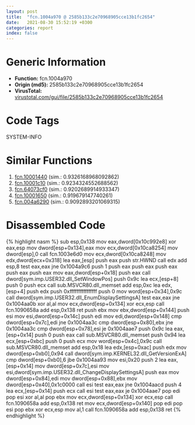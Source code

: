 ```yaml
---
layout: post
title:  "fcn.1004a970 @ 2585b133c2e70968905cce13b1fc2654"
date:   2021-08-30 15:52:19 +0300
categories: report
index: false
---
```


# Generic Information
- **Function:** fcn.1004a970
- **Origin (md5):** 2585b133c2e70968905cce13b1fc2654
- **VirusTotal:** [virustotal.com/gui/file/2585b133c2e70968905cce13b1fc2654][virustotal_ref]

# Code Tags
<span class="tag" id="SYSTEM-INFO">SYSTEM-INFO</span>


# Similar Functions

1. [fcn.10001440][similar_1_ref] (sim.: 0.9326168968092862)
2. [fcn.10001c10][similar_2_ref] (sim.: 0.9234324552688562)
3. [fcn.64073cf0][similar_3_ref] (sim.: 0.9202689914933347)
4. [fcn.10001650][similar_4_ref] (sim.: 0.919679147740261)
5. [fcn.004a6290][similar_5_ref] (sim.: 0.9092893201069315)


# Disassembled Code

{% highlight nasm %}
sub esp,0x138
mov eax,dword[0x10c992e8]
xor eax,esp
mov dword[esp+0x134],eax
mov ecx,dword[0x10ca8254]
mov dword[esp],0
call fcn.1003e6d0
mov ecx,dword[0x10ca8248]
mov edx,dword[ecx+0x318]
lea eax,[esp]
push eax
push str.HWND
call edx
add esp,8
test eax,eax
jne 0x1004a9c6
push 1
push eax
push eax
push eax
push eax
push eax
mov eax,dword[esp+0x18]
push eax
call dword[sym.imp.USER32.dll_SetWindowPos]
push 0x9c
lea ecx,[esp+8]
push 0
push ecx
call sub.MSVCR80.dll_memset
add esp,0xc
lea edx,[esp+4]
push edx
push 0xffffffffffffffff
push 0
mov word[esp+0x34],0x9c
call dword[sym.imp.USER32.dll_EnumDisplaySettingsA]
test eax,eax
jne 0x1004aa0b
xor al,al
mov ecx,dword[esp+0x134]
xor ecx,esp
call fcn.1090658a
add esp,0x138
ret
push ebx
mov ebx,dword[esp+0x144]
push esi
mov esi,dword[esp+0x14c]
push edi
mov edi,dword[esp+0x148]
cmp dword[esp+0x7c],edi
jne 0x1004aa3c
cmp dword[esp+0x80],ebx
jne 0x1004aa3c
cmp dword[esp+0x78],esi
je 0x1004aae7
push 0x9c
lea eax,[esp+0x14]
push 0
push eax
call sub.MSVCR80.dll_memset
push 0x94
lea ecx,[esp+0xbc]
push 0
push ecx
mov word[esp+0x4c],0x9c
call sub.MSVCR80.dll_memset
add esp,0x18
lea edx,[esp+0xac]
push edx
mov dword[esp+0xb0],0x94
call dword[sym.imp.KERNEL32.dll_GetVersionExA]
cmp dword[esp+0xb0],6
jbe 0x1004aa93
mov esi,0x20
push 2
lea eax,[esp+0x14]
mov dword[esp+0x7c],esi
mov esi,dword[sym.imp.USER32.dll_ChangeDisplaySettingsA]
push eax
mov dword[esp+0x84],edi
mov dword[esp+0x88],ebx
mov dword[esp+0x40],0x1c0000
call esi
test eax,eax
jne 0x1004aacd
push 4
lea ecx,[esp+0x14]
push ecx
call esi
test eax,eax
je 0x1004aae7
pop edi
pop esi
xor al,al
pop ebx
mov ecx,dword[esp+0x134]
xor ecx,esp
call fcn.1090658a
add esp,0x138
ret
mov ecx,dword[esp+0x140]
pop edi
pop esi
pop ebx
xor ecx,esp
mov al,1
call fcn.1090658a
add esp,0x138
ret
{% endhighlight %}


[similar_1_ref]: /report/fcn.10001440@a0ac129ff3ea4c0dfa9529c259a9502c
[similar_2_ref]: /report/fcn.10001c10@a0ac129ff3ea4c0dfa9529c259a9502c
[similar_3_ref]: /report/fcn.64073cf0@07e4412910bcf0f5969ef64c44eecb2d
[similar_4_ref]: /report/fcn.10001650@a0ac129ff3ea4c0dfa9529c259a9502c
[similar_5_ref]: /report/fcn.004a6290@be7fba7cc724acf4ae2900d99e0fc9c3
[virustotal_ref]: https://www.virustotal.com/gui/file/2585b133c2e70968905cce13b1fc2654